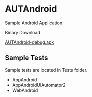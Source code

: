 # AUTAndroid

Sample Android Application.

Binary Download

[AUTAndroid-debug.apk](AUTAndroid-debug.apk)

## Sample Tests

Sample tests are located in Tests folder.

- AppAndroid
- AppAndroidUIAutomator2
- WebAndroid

